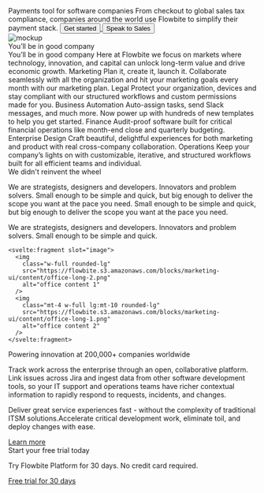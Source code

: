<script>
  import {
    Section,
    HeroHeader,
    FeatureDefault,
    FeatureItem,
    ContentWithImage,
    Content,
    Cta
  } from 'flowbite-svelte-blocks';
  import {
    Button
  } from 'flowbite-svelte';
  import { ArrowRightSolid, ChartSolid, LandmarkSolid, BriefcaseSolid, DollarSolid, RocketSolid, CogOutline, ChevronRightOutline } from 'flowbite-svelte-icons';
  import {
    Airbnb,
    Facebook,
    Github,
    Google,
    Mailchimp,
    Mashable,
    Microsoft,
    Spotify,
    Twitter,
    Instagram
  } from '../utils';
</script>

<Section name="heroVisual">
  <div class="mr-auto place-self-center lg:col-span-7">
    <HeroHeader
      h1Class="max-w-2xl mb-4 text-4xl font-extrabold tracking-tight leading-none md:text-5xl xl:text-6xl dark:text-white"
      pClass="max-w-2xl mb-6 font-light text-gray-500 lg:mb-8 md:text-lg lg:text-xl dark:text-gray-400"
    >
      <svelte:fragment slot="h1">Payments tool for software companies</svelte:fragment>
      <svelte:fragment slot="paragraph">
        From checkout to global sales tax compliance, companies around the world use Flowbite to
        simplify their payment stack.
      </svelte:fragment>
      <a href="/"
        ><Button size="xl" class="inline-flex items-center justify-center mr-3"
          >Get started<ArrowRightSolid class="ml-2 -mr-1" /></Button
        >
      </a>
      <a href="/"
        ><Button color="light" size="xl" class="inline-flex items-center justify-center"
          >Speak to Sales</Button
        >
      </a>
    </HeroHeader>
  </div>
  <div class="hidden lg:mt-0 lg:col-span-5 lg:flex">
    <img
      src="https://flowbite.s3.amazonaws.com/blocks/marketing-ui/hero/phone-mockup.png"
      alt="mockup"
    />
  </div>
</Section>

<Section name="logos">
  <HeroHeader>
    <svelte:fragment slot="h2">You’ll be in good company</svelte:fragment>
    <div
      class="grid grid-cols-2 gap-8 text-gray-500 sm:gap-12 md:grid-cols-3 lg:grid-cols-6 dark:text-gray-400"
    >
      <a href="/" class="flex justify-center items-center">
        <Airbnb />
      </a>
      <a href="/" class="flex justify-center items-center">
        <Google />
      </a>
      <a href="/" class="flex justify-center items-center">
        <Microsoft />
      </a>
      <a href="/" class="flex justify-center items-center">
        <Spotify />
      </a>
      <a href="/" class="flex justify-center items-center">
        <Mailchimp />
      </a>
      <a href="/" class="flex justify-center items-center">
        <Mashable />
      </a>
    </div>
  </HeroHeader>
</Section>

<Section name="feature">
  <HeroHeader
    class="max-w-screen-md mb-8 lg:mb-16"
    h2Class="mb-4 text-4xl tracking-tight font-extrabold text-gray-900 dark:text-white"
    pClass="text-gray-500 sm:text-xl dark:text-gray-400"
  >
    <svelte:fragment slot="h2">You’ll be in good company</svelte:fragment>
    <svelte:fragment slot="paragraph"
      >Here at Flowbite we focus on markets where technology, innovation, and capital can unlock
      long-term value and drive economic growth.</svelte:fragment
    >
  </HeroHeader>
  <FeatureDefault>
    <FeatureItem>
      <svelte:fragment slot="icon"
        ><ChartSolid
          class="text-primary-600 dark:text-primary-300"
        /></svelte:fragment
      >
      <svelte:fragment slot="h3">Marketing</svelte:fragment>
      <svelte:fragment slot="paragraph"
        >Plan it, create it, launch it. Collaborate seamlessly with all the organization and hit
        your marketing goals every month with our marketing plan.</svelte:fragment
      >
    </FeatureItem>
    <FeatureItem>
      <svelte:fragment slot="icon"
        ><LandmarkSolid
          class="text-primary-600 dark:text-primary-300"
        /></svelte:fragment
      >
      <svelte:fragment slot="h3">Legal</svelte:fragment>
      <svelte:fragment slot="paragraph"
        >Protect your organization, devices and stay compliant with our structured workflows and
        custom permissions made for you.</svelte:fragment
      >
    </FeatureItem>
    <FeatureItem>
      <svelte:fragment slot="icon"
        ><BriefcaseSolid
          class="text-primary-600 dark:text-primary-300"
        /></svelte:fragment
      >
      <svelte:fragment slot="h3">Business Automation</svelte:fragment>
      <svelte:fragment slot="paragraph"
        >Auto-assign tasks, send Slack messages, and much more. Now power up with hundreds of new
        templates to help you get started.</svelte:fragment
      >
    </FeatureItem>
    <FeatureItem>
      <svelte:fragment slot="icon"
        ><DollarSolid
          class="text-primary-600 dark:text-primary-300"
        /></svelte:fragment
      >
      <svelte:fragment slot="h3">Finance</svelte:fragment>
      <svelte:fragment slot="paragraph"
        >Audit-proof software built for critical financial operations like month-end close and
        quarterly budgeting.</svelte:fragment
      >
    </FeatureItem>
    <FeatureItem>
      <svelte:fragment slot="icon"
        ><RocketSolid
          class="text-primary-600 dark:text-primary-300"
        /></svelte:fragment
      >
      <svelte:fragment slot="h3">Enterprise Design</svelte:fragment>
      <svelte:fragment slot="paragraph"
        >Craft beautiful, delightful experiences for both marketing and product with real
        cross-company collaboration.</svelte:fragment
      >
    </FeatureItem>
    <FeatureItem>
      <svelte:fragment slot="icon"
        ><CogOutline
          class="text-primary-600 dark:text-primary-300"
        /></svelte:fragment
      >
      <svelte:fragment slot="h3">Operations</svelte:fragment>
      <svelte:fragment slot="paragraph"
        >Keep your company’s lights on with customizable, iterative, and structured workflows
        built for all efficient teams and individual.</svelte:fragment
      >
    </FeatureItem>
  </FeatureDefault>
</Section>

<Section name="contentwithimg">
  <ContentWithImage>
    <svelte:fragment slot="h2">We didn't reinvent the wheel</svelte:fragment>
    <p class="mb-4">
      We are strategists, designers and developers. Innovators and problem solvers. Small enough to
      be simple and quick, but big enough to deliver the scope you want at the pace you need. Small
      enough to be simple and quick, but big enough to deliver the scope you want at the pace you
      need.
    </p>
    <p>
      We are strategists, designers and developers. Innovators and problem solvers. Small enough to
      be simple and quick.
    </p>

    <svelte:fragment slot="image">
      <img
        class="w-full rounded-lg"
        src="https://flowbite.s3.amazonaws.com/blocks/marketing-ui/content/office-long-2.png"
        alt="office content 1"
      />
      <img
        class="mt-4 w-full lg:mt-10 rounded-lg"
        src="https://flowbite.s3.amazonaws.com/blocks/marketing-ui/content/office-long-1.png"
        alt="office content 2"
      />
    </svelte:fragment>

  </ContentWithImage>
</Section>

<Section name="content">
  <Content>
    <svelte:fragment slot="h2">Powering innovation at 200,000+ companies worldwide</svelte:fragment>
    <p class="mb-4 font-light">
      Track work across the enterprise through an open, collaborative platform. Link issues across
      Jira and ingest data from other software development tools, so your IT support and operations
      teams have richer contextual information to rapidly respond to requests, incidents, and
      changes.
    </p>
    <p class="mb-4 font-medium">
      Deliver great service experiences fast - without the complexity of traditional ITSM
      solutions.Accelerate critical development work, eliminate toil, and deploy changes with ease.
    </p>
    <a
      href="/"
      class="inline-flex items-center font-medium text-primary-600 hover:text-primary-800 dark:text-primary-500 dark:hover:text-primary-700"
    >
      Learn more
      <ChevronRightOutline class="ml-1" size="sm" />
    </a>
  </Content>
</Section>

<Section name="headingwithctabutton">
  <Cta>
    <svelte:fragment slot="h2">Start your free trial today</svelte:fragment>
    <p class="mb-6 font-light text-gray-500 dark:text-gray-400 md:text-lg">
      Try Flowbite Platform for 30 days. No credit card required.
    </p>
    <a
      href="/"
      class="text-white bg-primary-700 hover:bg-primary-800 focus:ring-4 focus:ring-primary-300 font-medium rounded-lg text-sm px-5 py-2.5 mr-2 mb-2 dark:bg-primary-600 dark:hover:bg-primary-700 focus:outline-none dark:focus:ring-primary-800"
      >Free trial for 30 days</a
    >
  </Cta>
</Section>
